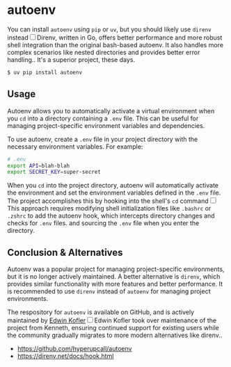 # autoenv

You can install `autoenv` using `pip` or `uv`, but you should likely use `direnv` instead<label for="sn-direnv-superior" class="margin-toggle sidenote-number"></label><input type="checkbox" id="sn-direnv-superior" class="margin-toggle"/><span class="sidenote">Direnv, written in Go, offers better performance and more robust shell integration than the original bash-based autoenv. It also handles more complex scenarios like nested directories and provides better error handling.</span>. It's a superior project, these days.

```bash
$ uv pip install autoenv
```

## Usage

Autoenv allows you to automatically activate a virtual environment when you `cd` into a directory containing a `.env` file. This can be useful for managing project-specific environment variables and dependencies.

To use autoenv, create a `.env` file in your project directory with the necessary environment variables. For example:

```bash
# .env
export API=blah-blah
export SECRET_KEY=super-secret
```

When you `cd` into the project directory, autoenv will automatically activate the environment and set the environment variables defined in the `.env` file. The project accomplishes this by hooking into the shell's `cd` command<label for="sn-shell-hook" class="margin-toggle sidenote-number"></label><input type="checkbox" id="sn-shell-hook" class="margin-toggle"/><span class="sidenote">This approach requires modifying shell initialization files like `.bashrc` or `.zshrc` to add the autoenv hook, which intercepts directory changes and checks for `.env` files.</span> and sourcing the `.env` file when you enter the directory.

## Conclusion & Alternatives

Autoenv was a popular project for managing project-specific environments, but it is no longer actively maintained. A better alternative is `direnv`, which provides similar functionality with more features and better performance. It is recommended to use `direnv` instead of `autoenv` for managing project environments.

The respository for `autoenv` is available on GitHub, and is actively maintained by [Edwin Kofler](https://github.com/hyperupcall)<label for="sn-maintenance-transfer" class="margin-toggle sidenote-number"></label><input type="checkbox" id="sn-maintenance-transfer" class="margin-toggle"/><span class="sidenote">Edwin Kofler took over maintenance of the project from Kenneth, ensuring continued support for existing users while the community gradually migrates to more modern alternatives like direnv.</span>.

- https://github.com/hyperupcall/autoenv
- https://direnv.net/docs/hook.html
